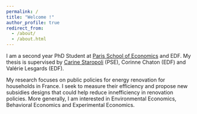 ```yaml
---
permalink: /
title: "Welcome !"
author_profile: true
redirect_from: 
  - /about/
  - /about.html
---
```


I am a second year PhD Student at [Paris School of Economics](https://www.parisschoolofeconomics.eu/en/) and EDF. My thesis is supervised by [Carine Staropoli](https://www.parisschoolofeconomics.eu/equipes/carine-staropoli/) (PSE), Corinne Chaton (EDF) and Valérie Lesgards (EDF). 

My research focuses on public policies for energy renovation for households in France. I seek to measure their efficiency and propose new subsidies designs that could help reduce innefficiency in renovation policies. More generally, I am interested in Environmental Economics, Behavioral Economics and Experimental Economics.
